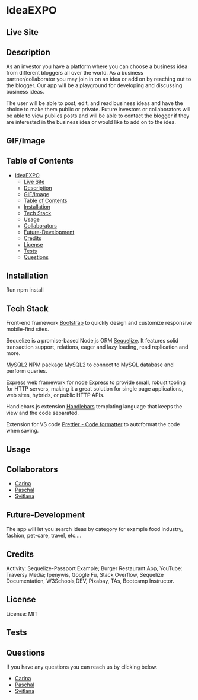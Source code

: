# IdeaEXPO

## Live Site

## Description

As an investor you have a platform where you can choose a business idea from different bloggers all over the world. As a business partner/collaborator you may join in on an idea or add on by reaching out to the blogger. Our app will be a playground for developing and discussing business ideas.

The user will be able to post, edit, and read business ideas and have the choice to make them public or private. Future investors or collaborators will be able to view publics posts and will be able to contact the blogger if they are interested in the business idea or would like to add on to the idea.

## GIF/Image

## Table of Contents

- [IdeaEXPO](#ideaexpo)
  - [Live Site](#live-site)
  - [Description](#description)
  - [GIF/Image](#gifimage)
  - [Table of Contents](#table-of-contents)
  - [Installation](#installation)
  - [Tech Stack](#tech-stack)
  - [Usage](#usage)
  - [Collaborators](#collaborators)
  - [Future-Development](#future-development)
  - [Credits](#credits)
  - [License](#license)
  - [Tests](#tests)
  - [Questions](#questions)

## Installation

Run npm install

## Tech Stack

Front-end framework [Bootstrap](https://getbootstrap.com/) to quickly design and customize responsive mobile-first sites.

Sequelize is a promise-based Node.js ORM [Sequelize](https://www.npmjs.com/package/sequelize). It features solid transaction support, relations, eager and lazy loading, read replication and more.

MySQL2 NPM package [MySQL2](https://www.npmjs.com/package/mysql2) to connect to MySQL database and perform queries.

Express web framework for node [Express](https://www.npmjs.com/package/express) to provide small, robust tooling for HTTP servers, making it a great solution for single page applications, web sites, hybrids, or public HTTP APIs.

Handlebars.js extension [Handlebars](https://www.npmjs.com/package/handlebars) templating language that keeps the view and the code separated.

Extension for VS code [Prettier - Code formatter](https://marketplace.visualstudio.com/items?itemName=esbenp.prettier-vscode) to autoformat the code when saving.

## Usage

## Collaborators

- [Carina](https://github.com/Creyes17e)
- [Paschal](https://github.com/paschalihenacho)
- [Svitlana](https://github.com/szaster)

## Future-Development

The app will let you search ideas by category for example food industry, fashion, pet-care, travel, etc.…

## Credits

Activity: Sequelize-Passport Example; Burger Restaurant App, YouTube: Traversy Media; Ipenywis, Google Fu, Stack Overflow, Sequelize Documentation, W3Schools,DEV, Pixabay, TAs, Bootcamp Instructor.

## License

License: MIT

## Tests

## Questions

If you have any questions you can reach us by clicking below.

- [Carina](https://github.com/Creyes17e)
- [Paschal](https://github.com/paschalihenacho)
- [Svitlana](https://github.com/szaster)
